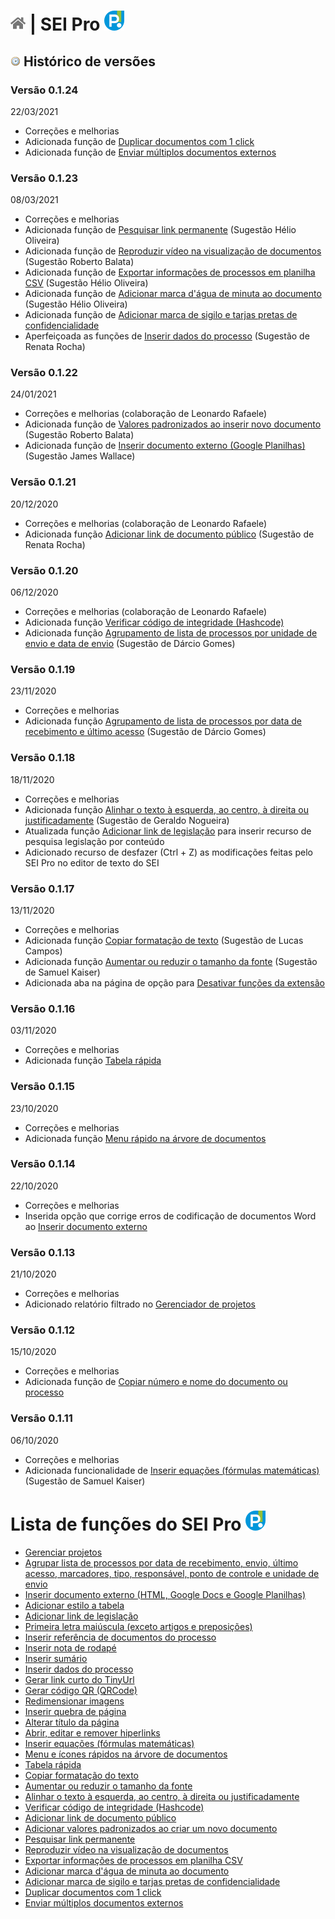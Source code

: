 # [![Home](../img/home.png)](../) |  SEI Pro ![Icone](../img/icon-32.png)

## ![SEI Pro Histórico de Versões](../img/icon-historico.png) Histórico de versões


### Versão 0.1.24
22/03/2021

- Correções e melhorias
- Adicionada função de [Duplicar documentos com 1 click](../pages/DUPLICARDOC.md)
- Adicionada função de [Enviar múltiplos documentos externos](../pages/UPLOADDOCS.md)

### Versão 0.1.23
08/03/2021

- Correções e melhorias
- Adicionada função de [Pesquisar link permanente](../pages/LINKPERMANENTE.md) (Sugestão Hélio Oliveira)
- Adicionada função de [Reproduzir vídeo na visualização de documentos](../pages/PLAYVIDEO.md) (Sugestão Roberto Balata)
- Adicionada função de [Exportar informações de processos em planilha CSV](../pages/LISTAPROCESSOS.md) (Sugestão Hélio Oliveira)
- Adicionada função de [Adicionar marca d'água de minuta ao documento](../pages/MARCAMINUTA.md) (Sugestão Hélio Oliveira)
- Adicionada função de [Adicionar marca de sigilo e tarjas pretas de confidencialidade](../pages/SIGILODOC.md)
- Aperfeiçoada as funções de [Inserir dados do processo](../pages/DADOSPROCESSO.md) (Sugestão de Renata Rocha)

### Versão 0.1.22
24/01/2021

- Correções e melhorias (colaboração de Leonardo Rafaele)
- Adicionada função de [Valores padronizados ao inserir novo documento](../pages/VALDEFAULT.md) (Sugestão Roberto Balata)
- Adicionada função de [Inserir documento externo (Google Planilhas)](../pages/INSERIRDOC.md) (Sugestão James Wallace)

### Versão 0.1.21
20/12/2020

- Correções e melhorias (colaboração de Leonardo Rafaele)
- Adicionada função [Adicionar link de documento público](../pages/DOCPUBLICO.md) (Sugestão de Renata Rocha)

### Versão 0.1.20
06/12/2020

- Correções e melhorias (colaboração de Leonardo Rafaele)
- Adicionada função [Verificar código de integridade (Hashcode)](../pages/HASHCODE.md)
- Adicionada função [Agrupamento de lista de processos por unidade de envio e data de envio](../pages/AGRUPAR.md) (Sugestão de Dárcio Gomes)

### Versão 0.1.19
23/11/2020

- Correções e melhorias 
- Adicionada função [Agrupamento de lista de processos por data de recebimento e último acesso](../pages/AGRUPAR.md) (Sugestão de Dárcio Gomes)

### Versão 0.1.18
18/11/2020

- Correções e melhorias 
- Adicionada função [Alinhar o texto à esquerda, ao centro, à direita ou justificadamente](../pages/ALINHARTEXTO.md) (Sugestão de Geraldo Nogueira)
- Atualizada função [Adicionar link de legislação](../pages/LINKLEGIS.md) para inserir recurso de pesquisa legislação por conteúdo
- Adicionado recurso de desfazer (Ctrl + Z) as modificações feitas pelo SEI Pro no editor de texto do SEI

### Versão 0.1.17
13/11/2020

- Correções e melhorias
- Adicionada função [Copiar formatação de texto](../pages/COPIARFORMATACAO.md) (Sugestão de Lucas Campos)
- Adicionada função [Aumentar ou reduzir o tamanho da fonte](../pages/AUMENTARFONTE.md) (Sugestão de Samuel Kaiser)
- Adicionada aba na página de opção para [Desativar funções da extensão](../pages/DESATIVARFUNCOES.md)

### Versão 0.1.16
03/11/2020

- Correções e melhorias
- Adicionada função [Tabela rápida](../pages/TABELARAPIDA.md)

### Versão 0.1.15
23/10/2020

- Correções e melhorias
- Adicionada função [Menu rápido na árvore de documentos](../pages/MENURAPIDO.md)

### Versão 0.1.14
22/10/2020

- Correções e melhorias
- Inserida opção que corrige erros de codificação de documentos Word ao [Inserir documento externo](../pages/INSERIRDOC.md)

### Versão 0.1.13
21/10/2020

- Correções e melhorias
- Adicionado relatório filtrado no [Gerenciador de projetos](../pages/PROJETOS.md)

### Versão 0.1.12
15/10/2020

- Correções e melhorias
- Adicionada função de [Copiar número e nome do documento ou processo](../pages/COPIARDOC.md)

### Versão 0.1.11
06/10/2020

- Correções e melhorias
- Adicionada funcionalidade de [Inserir equações (fórmulas matemáticas)](../pages/EQUACOES.md) (Sugestão de Samuel Kaiser)

# Lista de funções do SEI Pro ![SEI Pro](../img/icon-32.png)

- [Gerenciar projetos](../pages/PROJETOS.md)
- [Agrupar  lista de processos por data de recebimento, envio, último acesso, marcadores, tipo, responsável, ponto de controle e unidade de envio](../pages/AGRUPAR.md)
- [Inserir documento externo (HTML, Google Docs e Google Planilhas)](../pages/INSERIRDOC.md)
- [Adicionar estilo a tabela](../pages/ESTILOTABELA.md)
- [Adicionar link de legislação](../pages/LINKLEGIS.md)
- [Primeira letra maiúscula (exceto artigos e preposições)](../pages/LETRAMAIUSC.md)
- [Inserir referência de documentos do processo](../pages/REFDOCUMENTOS.md)
- [Inserir nota de rodapé](../pages/NOTARODAPE.md)
- [Inserir sumário](../pages/SUMARIO.md)
- [Inserir dados do processo](../pages/DADOSPROCESSO.md)
- [Gerar link curto do TinyUrl](../pages/LINKCURTO.md)
- [Gerar código QR (QRCode)](../pages/QRCODE.md)
- [Redimensionar imagens](../pages/REDIMENSIONAIMG.md)
- [Inserir quebra de página](../pages/QUEBRAPAGINA.md)
- [Alterar título da página](../pages/TITULOPAGINA.md)
- [Abrir, editar e remover hiperlinks](../pages/ABRIRLINKS.md)
- [Inserir equações (fórmulas matemáticas)](../pages/EQUACOES.md)
- [Menu e ícones rápidos na árvore de documentos](../pages/MENURAPIDO.md)
- [Tabela rápida](../pages/TABELARAPIDA.md)
- [Copiar formatação do texto](../pages/COPIARFORMATACAO.md)
- [Aumentar ou reduzir o tamanho da fonte](../pages/AUMENTARFONTE.md)
- [Alinhar o texto à esquerda, ao centro, à direita ou justificadamente](../pages/ALINHARTEXTO.md)
- [Verificar código de integridade (Hashcode)](../pages/HASHCODE.md)
- [Adicionar link de documento público](../pages/DOCPUBLICO.md)
- [Adicionar valores padronizados ao criar um novo documento](../pages/VALDEFAULT.md)
- [Pesquisar link permanente](../pages/LINKPERMANENTE.md)
- [Reproduzir vídeo na visualização de documentos](../pages/PLAYVIDEO.md)
- [Exportar informações de processos em planilha CSV](../pages/LISTAPROCESSOS.md)
- [Adicionar marca d'água de minuta ao documento](../pages/MARCAMINUTA.md)
- [Adicionar marca de sigilo e tarjas pretas de confidencialidade](../pages/SIGILODOC.md)
- [Duplicar documentos com 1 click](../pages/DUPLICARDOC.md)
- [Enviar múltiplos documentos externos](../pages/UPLOADDOCS.md)
